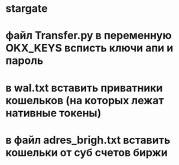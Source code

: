 # stargate
# файл Transfer.py в переменную OKX_KEYS всписть ключи апи и пароль 
# в wal.txt вставить приватники кошельков (на которых лежат нативные токены)
# в файл adres_brigh.txt вставить кошельки от суб счетов биржи 
